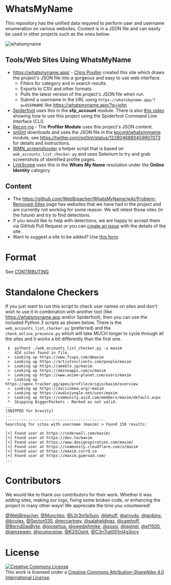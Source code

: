 # WhatsMyName

This repository has the unified data required to perform user and username enumeration on various websites. Content is in a JSON file and can easily be used in other projects such as the ones below:

![whatsmyname](whatsmyname.png)

## Tools/Web Sites Using WhatsMyName

* https://whatsmyname.app/ - [Chris Poulter](https://twitter.com/osintcombine) created this site which draws the project's JSON file into a gorgeous and easy to use web interface.
  * Filters for category and in search results.
  * Exports to CSV and other formats.
  * Pulls the latest version of the project's JSON file when run.
  * Submit a username in the URL using `https://whatsmyname.app/?q=USERNAME` like https://whatsmyname.app/?q=john
* [Spiderfoot](https://github.com/smicallef/spiderfoot) uses this in the **sfp_account** module. There is also [this video](https://asciinema.org/a/295923) showing how to use this project using the Spiderfoot Command Line Interface (CLI).
* [Recon-ng](https://github.com/lanmaster53/recon-ng) - The **Profiler Module** uses this project's JSON content.
* [sn0int](https://github.com/kpcyrd/sn0int) downloads and uses the JSON file in the [kpcyrd/whatsmyname](https://sn0int.com/r/kpcyrd/whatsmyname) module, see https://twitter.com/sn0int/status/1228046880459907073 for details and instructions.
* [WMN_screenshooter](https://github.com/swedishmike/WMN_screenshooter) a helper script that is based on `web_accounts_list_checker.py` and uses Selenium to try and grab screenshots of identified profile pages.
* [LinkScope](https://github.com/AccentuSoft/LinkScope_Client) uses this in the **Whats My Name** resolution under the **Online Identity** category.

## Content

* The https://github.com/WebBreacher/WhatsMyName/wiki/Problem-Removed-Sites page has websites that we have had in the project and are currently not working for some reason. We will retest those sites (in the future) and try to find detections.
* If you would like to help with detections, we are happy to accept them via GitHub Pull Request or you can [create an issue](https://github.com/WebBreacher/WhatsMyName/issues) with the details of the site.
* Want to suggest a site to be added? Use [this form](https://spotinfo.co/535y).

# Format

See [CONTRIBUTING](CONTRIBUTING.md)

# Standalone Checkers
If you just want to run this script to check user names on sites and don't wish to use it in combination with another tool (like https://whatsmyname.app and/or Spiderfoot), then you can use the included Python 3 scripts as shown below. There is the `web_accounts_list_checker.py` (preferred) and the `check_online_presence.py` which will take MUCH longer to cycle through all the sites and it works a bit differently than the first one.

```
 $  python3 ./web_accounts_list_checker.py -u maxim
 -  424 sites found in file.
 >  Looking up https://www.7cups.com/@maxim
 >  Looking up https://artistsnclients.com/people/maxim
 >  Looking up https://ameblo.jp/maxim
 >  Looking up https://aminoapps.com/u/maxim
 >  Looking up https://www.anime-planet.com/users/maxim
 >  Looking up https://apex.tracker.gg/apex/profile/origin/maxim/overview
 >  Looking up https://asciinema.org/~maxim
 >  Looking up https://audiojungle.net/user/maxim
 >  Looking up https://community.avid.com/members/maxim/default.aspx
 *  Skipping BiggerPockets - Marked as not valid.
...
[SNIPPED for brevity]
...
-------------------------------------------
Searching for sites with username (maxim) > Found 159 results:

[+] Found user at https://coderwall.com/maxim/
[+] Found user at https://dev.to/maxim
[+] Found user at https://www.designspiration.com/maxim/
[+] Found user at https://community.cloudflare.com/u/maxim
[+] Found user at https://maxim.carrd.co
[+] Found user at https://maxim.gumroad.com/
...
```

# Contributors
We would like to thank our contributors for their work. Whether it was adding sites, making our logo, fixing some broken code, or enhancing the project in many other ways! We appreciate the time you volunteered!

[@WebBreacher](https://github.com/WebBreacher/), [@Munchko](https://github.com/Munchko/), [@L0r3m1p5um](https://github.com/L0r3m1p5um/), [@lehuff](https://github.com/lehuff/), [@arnydo](https://github.com/arnydo), [@janbinx](https://github.com/janbinx/), [@bcoles](https://github.com/bcoles), [@Sector035](https://github.com/sector035/), [@mccartney](https://github.com/mccartney), [@salaheldinaz](https://github.com/salaheldinaz), [@camhoff](https://github.com/spotlightc), [@BerndDasByte](https://github.com/BerndDasByte/), [@jocephus](https://github.com/jocephus/), [@swedishmike](https://github.com/swedishmike/), [@soxoj](https://github.com/soxoj/), [@jspinel](https://github.com/jspinel), [@ef1500](https://github.com/ef1500), [@iamzewen](https://github.com/iamzewen), [@jocejocejoe](https://github.com/jocejocejoe), [@K2SOsint](https://github.com/k2sosint), [@C3n7ral051nt4g3ncy](https://github.com/C3n7ral051nt4g3ncy)

# License
<a rel="license" href="http://creativecommons.org/licenses/by-sa/4.0/"><img alt="Creative Commons License" style="border-width:0" src="https://i.creativecommons.org/l/by-sa/4.0/88x31.png" /></a><br />This work is licensed under a <a rel="license" href="http://creativecommons.org/licenses/by-sa/4.0/">Creative Commons Attribution-ShareAlike 4.0 International License</a>.
